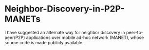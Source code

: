 # Neighbor-Discovery-in-P2P-MANETs
I have suggested an alternate way for neighbor discovery in peer-to-peer(P2P) applications over mobile ad-hoc network (MANET), whose source code is made publicly available.
